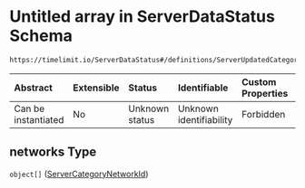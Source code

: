 # Untitled array in ServerDataStatus Schema

```txt
https://timelimit.io/ServerDataStatus#/definitions/ServerUpdatedCategoryBaseData/properties/networks
```

| Abstract            | Extensible | Status         | Identifiable            | Custom Properties | Additional Properties | Access Restrictions | Defined In                                                                            |
| :------------------ | :--------- | :------------- | :---------------------- | :---------------- | :-------------------- | :------------------ | :------------------------------------------------------------------------------------ |
| Can be instantiated | No         | Unknown status | Unknown identifiability | Forbidden         | Allowed               | none                | [ServerDataStatus.schema.json\*](ServerDataStatus.schema.json "open original schema") |

## networks Type

`object[]` ([ServerCategoryNetworkId](serverdatastatus-definitions-servercategorynetworkid.md))
